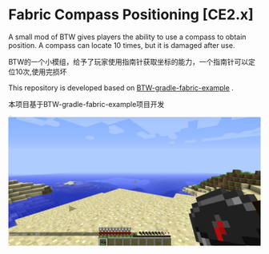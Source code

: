 # Fabric Compass Positioning [CE2.x]

A small mod of BTW gives players the ability to use a compass to obtain position. A compass can locate 10 times, but it is damaged after use.



BTW的一个小模组，给予了玩家使用指南针获取坐标的能力，一个指南针可以定位10次,使用完损坏



This repository is developed based on [BTW-gradle-fabric-example](https://github.com/BTW-Community/BTW-gradle-fabric-example) .



本项目基于BTW-gradle-fabric-example项目开发

![show](https://github.com/BTW-Community/CompassPositioning/blob/main/image/show.jpg?raw=true)
